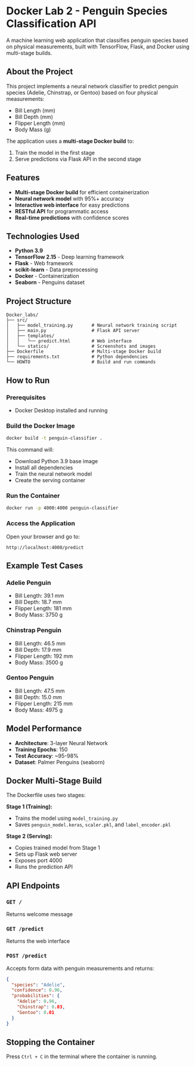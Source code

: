 
# Docker Lab 2 - Penguin Species Classification API

A machine learning web application that classifies penguin species based on physical measurements, built with TensorFlow, Flask, and Docker using multi-stage builds.

##  About the Project

This project implements a neural network classifier to predict penguin species (Adelie, Chinstrap, or Gentoo) based on four physical measurements:
- Bill Length (mm)
- Bill Depth (mm)
- Flipper Length (mm)
- Body Mass (g)

The application uses a **multi-stage Docker build** to:
1. Train the model in the first stage
2. Serve predictions via Flask API in the second stage

##  Features

- **Multi-stage Docker build** for efficient containerization
- **Neural network model** with 95%+ accuracy
- **Interactive web interface** for easy predictions
- **RESTful API** for programmatic access
- **Real-time predictions** with confidence scores

##  Technologies Used

- **Python 3.9**
- **TensorFlow 2.15** - Deep learning framework
- **Flask** - Web framework
- **scikit-learn** - Data preprocessing
- **Docker** - Containerization
- **Seaborn** - Penguins dataset

##  Project Structure
```
Docker_labs/
├── src/
│   ├── model_training.py       # Neural network training script
│   ├── main.py                 # Flask API server
│   ├── templates/
│   │   └── predict.html        # Web interface
│   └── statics/                # Screenshots and images
├── Dockerfile                  # Multi-stage Docker build
├── requirements.txt            # Python dependencies
└── HOWTO                       # Build and run commands
```

##  How to Run

### Prerequisites
- Docker Desktop installed and running

### Build the Docker Image
```bash
docker build -t penguin-classifier .
```

This command will:
- Download Python 3.9 base image
- Install all dependencies
- Train the neural network model
- Create the serving container

### Run the Container
```bash
docker run -p 4000:4000 penguin-classifier
```

### Access the Application

Open your browser and go to:
```
http://localhost:4000/predict
```

##  Example Test Cases

### Adelie Penguin
- Bill Length: 39.1 mm
- Bill Depth: 18.7 mm
- Flipper Length: 181 mm
- Body Mass: 3750 g

### Chinstrap Penguin
- Bill Length: 46.5 mm
- Bill Depth: 17.9 mm
- Flipper Length: 192 mm
- Body Mass: 3500 g

### Gentoo Penguin
- Bill Length: 47.5 mm
- Bill Depth: 15.0 mm
- Flipper Length: 215 mm
- Body Mass: 4975 g

##  Model Performance

- **Architecture**: 3-layer Neural Network
- **Training Epochs**: 150
- **Test Accuracy**: ~95-98%
- **Dataset**: Palmer Penguins (seaborn)

##  Docker Multi-Stage Build

The Dockerfile uses two stages:

**Stage 1 (Training):**
- Trains the model using `model_training.py`
- Saves `penguin_model.keras`, `scaler.pkl`, and `label_encoder.pkl`

**Stage 2 (Serving):**
- Copies trained model from Stage 1
- Sets up Flask web server
- Exposes port 4000
- Runs the prediction API

##  API Endpoints

### `GET /`
Returns welcome message

### `GET /predict`
Returns the web interface

### `POST /predict`
Accepts form data with penguin measurements and returns:
```json
{
  "species": "Adelie",
  "confidence": 0.96,
  "probabilities": {
    "Adelie": 0.96,
    "Chinstrap": 0.03,
    "Gentoo": 0.01
  }
}
```

##  Stopping the Container

Press `Ctrl + C` in the terminal where the container is running.
